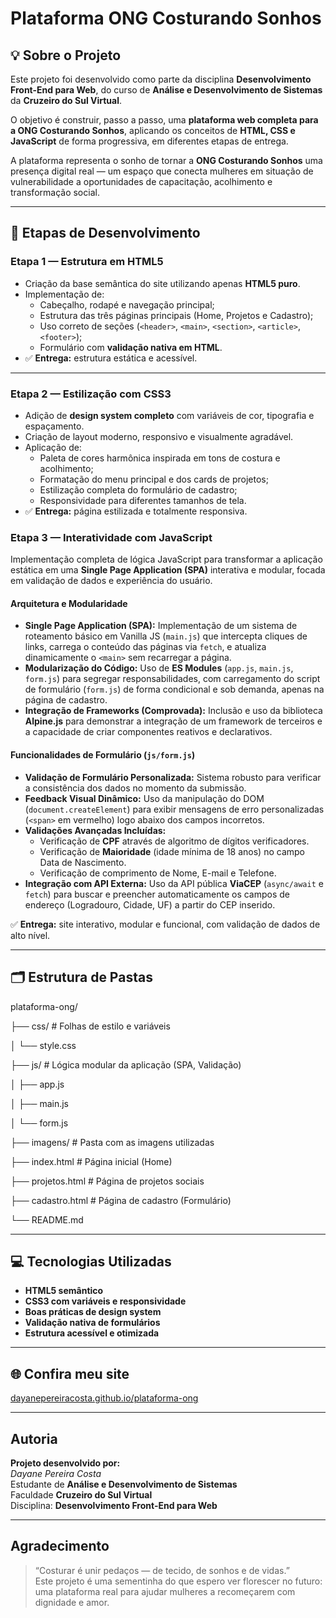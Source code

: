 # Plataforma ONG Costurando Sonhos

## 💡 Sobre o Projeto

Este projeto foi desenvolvido como parte da disciplina **Desenvolvimento Front-End para Web**, do curso de **Análise e Desenvolvimento de Sistemas** da **Cruzeiro do Sul Virtual**.  

O objetivo é construir, passo a passo, uma **plataforma web completa para a ONG Costurando Sonhos**, aplicando os conceitos de **HTML, CSS e JavaScript** de forma progressiva, em diferentes etapas de entrega.

A plataforma representa o sonho de tornar a **ONG Costurando Sonhos** uma presença digital real — um espaço que conecta mulheres em situação de vulnerabilidade a oportunidades de capacitação, acolhimento e transformação social.

---

## 🧵 Etapas de Desenvolvimento

### **Etapa 1 — Estrutura em HTML5**
- Criação da base semântica do site utilizando apenas **HTML5 puro**.  
- Implementação de:
  - Cabeçalho, rodapé e navegação principal;  
  - Estrutura das três páginas principais (Home, Projetos e Cadastro);  
  - Uso correto de seções (`<header>`, `<main>`, `<section>`, `<article>`, `<footer>`);  
  - Formulário com **validação nativa em HTML**.  
- ✅ **Entrega:** estrutura estática e acessível.

---

### **Etapa 2 — Estilização com CSS3**
- Adição de **design system completo** com variáveis de cor, tipografia e espaçamento.  
- Criação de layout moderno, responsivo e visualmente agradável.  
- Aplicação de:
  - Paleta de cores harmônica inspirada em tons de costura e acolhimento;  
  - Formatação do menu principal e dos cards de projetos;  
  - Estilização completa do formulário de cadastro;  
  - Responsividade para diferentes tamanhos de tela.  
- ✅ **Entrega:** página estilizada e totalmente responsiva.


### Etapa 3 — Interatividade com JavaScript

Implementação completa de lógica JavaScript para transformar a aplicação estática em uma **Single Page Application (SPA)** interativa e modular, focada em validação de dados e experiência do usuário.

#### Arquitetura e Modularidade
* **Single Page Application (SPA):** Implementação de um sistema de roteamento básico em Vanilla JS (`main.js`) que intercepta cliques de links, carrega o conteúdo das páginas via `fetch`, e atualiza dinamicamente o `<main>` sem recarregar a página.
* **Modularização do Código:** Uso de **ES Modules** (`app.js`, `main.js`, `form.js`) para segregar responsabilidades, com carregamento do script de formulário (`form.js`) de forma condicional e sob demanda, apenas na página de cadastro.
* **Integração de Frameworks (Comprovada):** Inclusão e uso da biblioteca **Alpine.js** para demonstrar a integração de um framework de terceiros e a capacidade de criar componentes reativos e declarativos.

#### Funcionalidades de Formulário (`js/form.js`)
* **Validação de Formulário Personalizada:** Sistema robusto para verificar a consistência dos dados no momento da submissão.
* **Feedback Visual Dinâmico:** Uso da manipulação do DOM (`document.createElement`) para exibir mensagens de erro personalizadas (`<span>` em vermelho) logo abaixo dos campos incorretos.
* **Validações Avançadas Incluídas:**
    * Verificação de **CPF** através de algoritmo de dígitos verificadores.
    * Verificação de **Maioridade** (idade mínima de 18 anos) no campo Data de Nascimento.
    * Verificação de comprimento de Nome, E-mail e Telefone.
* **Integração com API Externa:** Uso da API pública **ViaCEP** (`async/await` e `fetch`) para buscar e preencher automaticamente os campos de endereço (Logradouro, Cidade, UF) a partir do CEP inserido.

✅ **Entrega:** site interativo, modular e funcional, com validação de dados de alto nível.

---

## 🗂 **Estrutura de Pastas**

plataforma-ong/ 

├── css/ # Folhas de estilo e variáveis

│ └── style.css

├── js/ # Lógica modular da aplicação (SPA, Validação) 

│ ├── app.js 

│ ├── main.js 

│ └── form.js 

├── imagens/ # Pasta com as imagens utilizadas

├── index.html # Página inicial (Home)

├── projetos.html # Página de projetos sociais

├── cadastro.html # Página de cadastro (Formulário)

└── README.md


---

## 💻 Tecnologias Utilizadas

- **HTML5 semântico**
- **CSS3 com variáveis e responsividade**
- **Boas práticas de design system**
- **Validação nativa de formulários**
- **Estrutura acessível e otimizada**

---

## 🌐 Confira meu site

 [dayanepereiracosta.github.io/plataforma-ong](https://dayanepereiracosta.github.io/plataforma-ong/)

---

## Autoria

**Projeto desenvolvido por:**  
*Dayane Pereira Costa*  
Estudante de **Análise e Desenvolvimento de Sistemas**  
Faculdade **Cruzeiro do Sul Virtual**  
Disciplina: **Desenvolvimento Front-End para Web**

---

## Agradecimento

> “Costurar é unir pedaços — de tecido, de sonhos e de vidas.”  
> Este projeto é uma sementinha do que espero ver florescer no futuro:  
> uma plataforma real para ajudar mulheres a recomeçarem com dignidade e amor.


